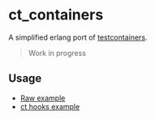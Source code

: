 ct_containers
=====

A simplified erlang port of [testcontainers](https://www.testcontainers.org/).

> Work in progress

## Usage

* [Raw example](https://github.com/fridayy/ct_containers/blob/master/test/ct_containers_e2e_SUITE.erl)
* [ct hooks example](https://github.com/fridayy/ct_containers/blob/master/test/ct_containers_e2e_cth_SUITE.erl)